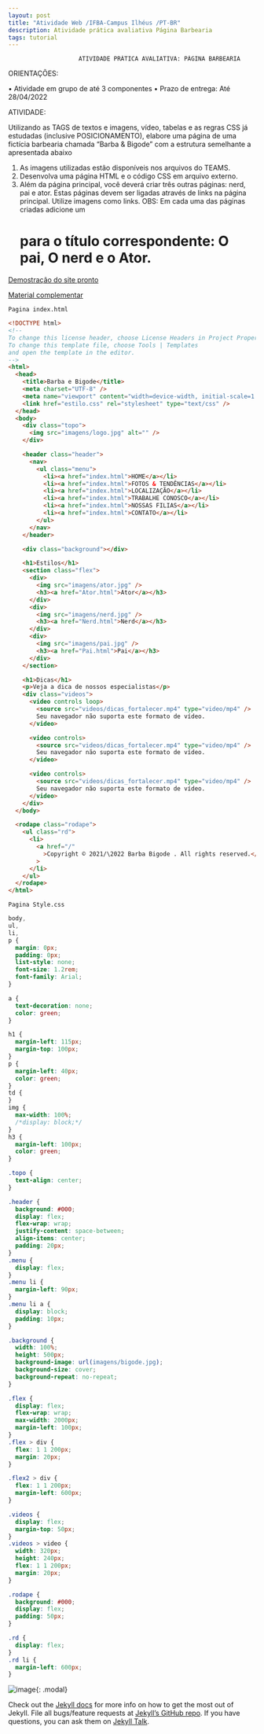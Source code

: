 ```yaml
---
layout: post
title: "Atividade Web /IFBA-Campus Ilhéus /PT-BR"
description: Atividade prática avaliativa Página Barbearia
tags: tutorial
---
```


                        ATIVIDADE PRÁTICA AVALIATIVA: PÁGINA BARBEARIA

ORIENTAÇÕES:

• Atividade em grupo de até 3 componentes
• Prazo de entrega: Até 28/04/2022

ATIVIDADE:

Utilizando as TAGS de textos e imagens, vídeo, tabelas e as regras CSS já estudadas (inclusive
POSICIONAMENTO), elabore uma página de uma fictícia barbearia chamada “Barba & Bigode” com a
estrutura semelhante a apresentada abaixo

1. As imagens utilizadas estão disponíveis nos arquivos do TEAMS.
2. Desenvolva uma página HTML e o código CSS em arquivo externo.
3. Além da página principal, você deverá criar três outras páginas: nerd, pai e ator. Estas páginas
   devem ser ligadas através de links na página principal. Utilize imagens como links. OBS: Em cada
   uma das páginas criadas adicione um <h1> para o título correspondente: O pai, O nerd e o Ator.

[Demostração do site pronto][demostração-do-site-pronto]

[Material complementar][material-complementar]

`Pagina index.html`

```html
<!DOCTYPE html>
<!--
To change this license header, choose License Headers in Project Properties.
To change this template file, choose Tools | Templates
and open the template in the editor.
-->
<html>
  <head>
    <title>Barba e Bigode</title>
    <meta charset="UTF-8" />
    <meta name="viewport" content="width=device-width, initial-scale=1.0" />
    <link href="estilo.css" rel="stylesheet" type="text/css" />
  </head>
  <body>
    <div class="topo">
      <img src="imagens/logo.jpg" alt="" />
    </div>

    <header class="header">
      <nav>
        <ul class="menu">
          <li><a href="index.html">HOME</a></li>
          <li><a href="index.html">FOTOS & TENDÊNCIAS</a></li>
          <li><a href="index.html">LOCALIZAÇÃO</a></li>
          <li><a href="index.html">TRABALHE CONOSCO</a></li>
          <li><a href="index.html">NOSSAS FILIAS</a></li>
          <li><a href="index.html">CONTATO</a></li>
        </ul>
      </nav>
    </header>

    <div class="background"></div>

    <h1>Estilos</h1>
    <section class="flex">
      <div>
        <img src="imagens/ator.jpg" />
        <h3><a href="Ator.html">Ator</a></h3>
      </div>
      <div>
        <img src="imagens/nerd.jpg" />
        <h3><a href="Nerd.html">Nerd</a></h3>
      </div>
      <div>
        <img src="imagens/pai.jpg" />
        <h3><a href="Pai.html">Pai</a></h3>
      </div>
    </section>

    <h1>Dicas</h1>
    <p>Veja a dica de nossos especialistas</p>
    <div class="videos">
      <video controls loop>
        <source src="videos/dicas_fortalecer.mp4" type="video/mp4" />
        Seu navegador não suporta este formato de vídeo.
      </video>

      <video controls>
        <source src="videos/dicas_fortalecer.mp4" type="video/mp4" />
        Seu navegador não suporta este formato de vídeo.
      </video>

      <video controls>
        <source src="videos/dicas_fortalecer.mp4" type="video/mp4" />
        Seu navegador não suporta este formato de vídeo.
      </video>
    </div>
  </body>

  <rodape class="rodape">
    <ul class="rd">
      <li>
        <a href="/"
          >Copyright © 2021/\2022 Barba Bigode . All rights reserved.</a
        >
      </li>
    </ul>
  </rodape>
</html>
```

`Pagina Style.css`

```css
body,
ul,
li,
p {
  margin: 0px;
  padding: 0px;
  list-style: none;
  font-size: 1.2rem;
  font-family: Arial;
}

a {
  text-decoration: none;
  color: green;
}

h1 {
  margin-left: 115px;
  margin-top: 100px;
}
p {
  margin-left: 40px;
  color: green;
}
td {
}
img {
  max-width: 100%;
  /*display: block;*/
}
h3 {
  margin-left: 100px;
  color: green;
}

.topo {
  text-align: center;
}

.header {
  background: #000;
  display: flex;
  flex-wrap: wrap;
  justify-content: space-between;
  align-items: center;
  padding: 20px;
}
.menu {
  display: flex;
}
.menu li {
  margin-left: 90px;
}
.menu li a {
  display: block;
  padding: 10px;
}

.background {
  width: 100%;
  height: 500px;
  background-image: url(imagens/bigode.jpg);
  background-size: cover;
  background-repeat: no-repeat;
}

.flex {
  display: flex;
  flex-wrap: wrap;
  max-width: 2000px;
  margin-left: 100px;
}
.flex > div {
  flex: 1 1 200px;
  margin: 20px;
}

.flex2 > div {
  flex: 1 1 200px;
  margin-left: 600px;
}

.videos {
  display: flex;
  margin-top: 50px;
}
.videos > video {
  width: 320px;
  height: 240px;
  flex: 1 1 200px;
  margin: 20px;
}

.rodape {
  background: #000;
  display: flex;
  padding: 50px;
}

.rd {
  display: flex;
}
.rd li {
  margin-left: 600px;
}
```

![image](https://alandash.vercel.app/img/bigode.jpeg){: .modal}

Check out the [Jekyll docs][jekyll-docs] for more info on how to get the most out of Jekyll. File all bugs/feature requests at [Jekyll’s GitHub repo][jekyll-gh]. If you have questions, you can ask them on [Jekyll Talk][jekyll-talk].

[jekyll-docs]: https://jekyllrb.com/docs/home
[jekyll-gh]: https://github.com/jekyll/jekyll
[jekyll-talk]: https://talk.jekyllrb.com/
[demostração-do-site-pronto]: https://alandash.vercel.app/progetos/index.html
[material-complementar]: https://alandash.vercel.app/progetos/materiais-da-atividade.zip
